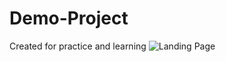 # Demo-Project
Created for practice and learning
<img src="Website-UI-Practice/images/banner.png" alt="Landing Page">
